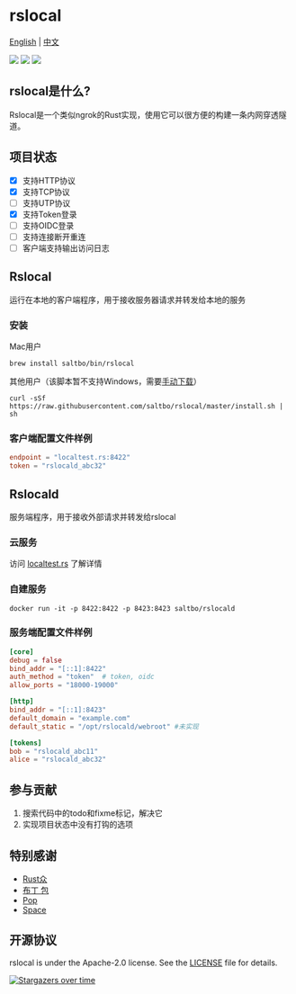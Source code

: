 # rslocal

[English](README.md) | [中文](README_zh.md)

[![](https://github.com/saltbo/rslocal/workflows/build/badge.svg)](https://github.com/saltbo/rslocal/actions?query=workflow%3Abuild)
[![](https://img.shields.io/github/v/release/saltbo/rslocal.svg)](https://github.com/saltbo/rslocal/releases)
[![](https://img.shields.io/github/license/saltbo/rslocal.svg)](https://github.com/saltbo/rslocal/blob/master/LICENSE)

## rslocal是什么?

Rslocal是一个类似ngrok的Rust实现，使用它可以很方便的构建一条内网穿透隧道。

## 项目状态

- [x] 支持HTTP协议
- [x] 支持TCP协议
- [ ] 支持UTP协议
- [x] 支持Token登录
- [ ] 支持OIDC登录
- [ ] 支持连接断开重连
- [ ] 客户端支持输出访问日志

## Rslocal

运行在本地的客户端程序，用于接收服务器请求并转发给本地的服务

### 安装

Mac用户

```shell
brew install saltbo/bin/rslocal
```

其他用户（该脚本暂不支持Windows，需要[手动下载](https://github.com/saltbo/rslocal/releases)）

```shell
curl -sSf https://raw.githubusercontent.com/saltbo/rslocal/master/install.sh | sh
```

### 客户端配置文件样例

```toml
endpoint = "localtest.rs:8422"
token = "rslocald_abc32"
```

## Rslocald

服务端程序，用于接收外部请求并转发给rslocal

### 云服务

访问 [localtest.rs](https://localtest.rs) 了解详情

### 自建服务

```shell
docker run -it -p 8422:8422 -p 8423:8423 saltbo/rslocald
```

### 服务端配置文件样例

```toml
[core]
debug = false
bind_addr = "[::1]:8422"
auth_method = "token"  # token, oidc
allow_ports = "18000-19000"

[http]
bind_addr = "[::1]:8423"
default_domain = "example.com"
default_static = "/opt/rslocald/webroot" #未实现

[tokens]
bob = "rslocald_abc11"
alice = "rslocald_abc32"
```

## 参与贡献

1. 搜索代码中的todo和fixme标记，解决它
2. 实现项目状态中没有打钩的选项

## 特别感谢

- [Rust众](https://t.me/rust_zh)
- [布丁 包](https://github.com/bdbai)
- [Pop](https://github.com/George-Miao)
- [Space](https://github.com/spacemeowx2)

## 开源协议

rslocal is under the Apache-2.0 license. See the [LICENSE](/LICENSE) file for details.

[![Stargazers over time](https://starchart.cc/saltbo/rslocal.svg)](https://starchart.cc/saltbo/rslocal)
